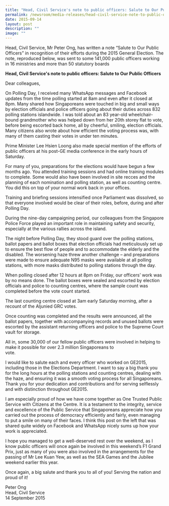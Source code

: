 ```yaml
---
title: "Head, Civil Service's note to public officers: Salute to Our Public Officers"
permalink: /newsroom/media-releases/head-civil-service-note-to-public-officers-salute-to-our-public-officers/
date: 2015-09-14
layout: post
description: ""
image: ""
---
```

Head, Civil Service, Mr Peter Ong, has written a note “Salute to Our Public Officers” in recognition of their efforts during the 2015 General Election. The note, reproduced below, was sent to some 141,000 public officers working in 16 ministries and more than 50 statutory boards 

**Head, Civil Service's note to public officers: Salute to Our Public Officers**

Dear colleagues,

On Polling Day, I received many WhatsApp messages and Facebook updates from the time polling started at 8am and even after it closed at 8pm. Many shared how Singaporeans were touched in big and small ways by election officials and police officers going about their duties across 832 polling stations islandwide. I was told about an 83 year-old wheelchair-bound grandmother who was helped down from her 20th storey flat to vote, before being escorted back home, all by cheerful, smiling, election officials. Many citizens also wrote about how efficient the voting process was, with many of them casting their votes in under ten minutes.

Prime Minister Lee Hsien Loong also made special mention of the efforts of public officers at his post-GE media conference in the early hours of Saturday.

For many of you, preparations for the elections would have begun a few months ago. You attended training sessions and had online training modules to complete. Some would also have been involved in site recces and the planning of each nomination and polling station, as well as counting centre. You did this on top of your normal work back in your offices.

Training and briefing sessions intensified once Parliament was dissolved, so that everyone involved would be clear of their roles, before, during and after Polling Day. 

During the nine-day campaigning period, our colleagues from the Singapore Police Force played an important role in maintaining safety and security, especially at the various rallies across the island. 

The night before Polling Day, they stood guard over the polling stations, ballot papers and ballot boxes that election officials had meticulously set up to ensure the best flow of people and to accommodate the elderly and the disabled. The worsening haze threw another challenge – and preparations were made to ensure adequate N95 masks were available at all polling stations, with more masks distributed to polling stations through the day. 

When polling closed after 12 hours at 8pm on Friday, our officers’ work was by no means done. The ballot boxes were sealed and escorted by election officials and police to counting centres, where the sample count was completed before the vote count started. 

The last counting centre closed at 3am early Saturday morning, after a recount of the Aljunied GRC votes.

Once counting was completed and the results were announced, all the ballot papers, together with accompanying records and unused ballots were escorted by the assistant returning officers and police to the Supreme Court vault for storage. 

All in, some 30,000 of our fellow public officers were involved in helping to make it possible for over 2.3 million Singaporeans to vote.                                                                                               

I would like to salute each and every officer who worked on GE2015, including those in the Elections Department. I want to say a big thank you for the long hours at the polling stations and counting centres, dealing with the haze, and ensuring it was a smooth voting process for all Singaporeans. Thank you for your dedication and contributions and for serving selflessly and with distinction throughout GE2015. 

I am especially proud of how we have come together as One Trusted Public Service with Citizens at the Centre. It is a testament to the integrity, service and excellence of the Public Service that Singaporeans appreciate how you carried out the process of democracy efficiently and fairly, even managing to put a smile on many of their faces. I think this post on the left that was shared quite widely on Facebook and WhatsApp nicely sums up how your work is appreciated.

I hope you managed to get a well-deserved rest over the weekend, as I know public officers will once again be involved in this weekend’s F1 Grand Prix, just as many of you were also involved in the arrangements for the passing of Mr Lee Kuan Yew, as well as the SEA Games and the Jubilee weekend earlier this year.

Once again, a big salute and thank you to all of you! Serving the nation and proud of it!

Peter Ong  
Head, Civil Service  
14 September 2015